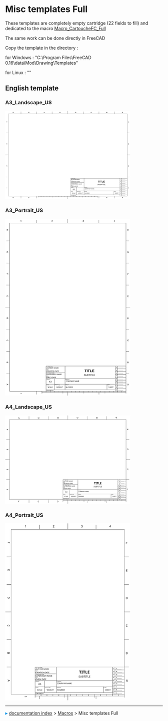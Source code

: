 # Misc templates Full
These templates are completely empty cartridge (22 fields to fill) and dedicated to the macro [Macro_CartoucheFC_Full](Macro_CartoucheFC_Full.md)

The same work can be done directly in FreeCAD

Copy the template in the directory :

for Windows : \"C:\\Program Files\\FreeCAD 0.16\\data\\Mod\\Drawing\\Templates\"

for Linux : \"\"

 

## English template 

 

### A3_Landscape_US

<img alt="" src=images/A3_Landscape_US_FULL.svg  style="width:400px;">  

### A3_Portrait_US

<img alt="" src=images/A3_Portrait_US_FULL.svg  style="width:400px;">  

### A4_Landscape_US

<img alt="" src=images/A4_Landscape_US_FULL.svg  style="width:400px;">  

### A4_Portrait_US

<img alt="" src=images/A4_Portrait_US_FULL.svg  style="width:400px;">



---
![](images/Right_arrow.png) [documentation index](../README.md) > [Macros](Category_Macros.md) > Misc templates Full
